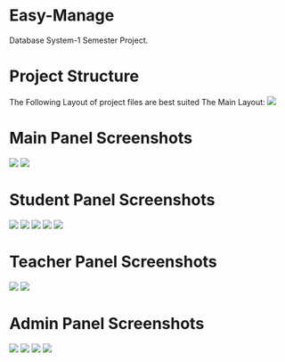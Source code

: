 # Easy-Manage
Database System-1 Semester Project.

# Project Structure
The Following Layout of project files are best suited
The Main Layout:
![](https://github.com/abdullahrecon999/Easy-Manage/blob/master/Screenshots/Screenshot%20from%202021-06-30%2017-11-06.png)

# Main Panel Screenshots

![](https://github.com/abdullahrecon999/Easy-Manage/blob/master/Screenshots/Screenshot%20from%202021-06-30%2017-05-37.png)
![](https://github.com/abdullahrecon999/Easy-Manage/blob/master/Screenshots/Screenshot%20from%202021-06-30%2017-05-43.png)

# Student Panel Screenshots

![](https://github.com/abdullahrecon999/Easy-Manage/blob/master/Screenshots/Screenshot%20from%202021-06-30%2017-06-00.png)
![](https://github.com/abdullahrecon999/Easy-Manage/blob/master/Screenshots/Screenshot%20from%202021-06-30%2017-06-07.png)
![](https://github.com/abdullahrecon999/Easy-Manage/blob/master/Screenshots/Screenshot%20from%202021-06-30%2017-06-07.png)
![](https://github.com/abdullahrecon999/Easy-Manage/blob/master/Screenshots/Screenshot%20from%202021-06-30%2017-06-10.png)
![](https://github.com/abdullahrecon999/Easy-Manage/blob/master/Screenshots/Screenshot%20from%202021-06-30%2017-06-12.png)

# Teacher Panel Screenshots

![](https://github.com/abdullahrecon999/Easy-Manage/blob/master/Screenshots/Screenshot%20from%202021-06-30%2017-06-51.png)
![](https://github.com/abdullahrecon999/Easy-Manage/blob/master/Screenshots/Screenshot%20from%202021-06-30%2017-06-54.png)

# Admin Panel Screenshots

![](https://github.com/abdullahrecon999/Easy-Manage/blob/master/Screenshots/Screenshot%20from%202021-06-30%2017-08-00.png)
![](https://github.com/abdullahrecon999/Easy-Manage/blob/master/Screenshots/Screenshot%20from%202021-06-30%2017-08-04.png)
![](https://github.com/abdullahrecon999/Easy-Manage/blob/master/Screenshots/Screenshot%20from%202021-06-30%2017-08-07.png)
![](https://github.com/abdullahrecon999/Easy-Manage/blob/master/Screenshots/Screenshot%20from%202021-06-30%2017-08-09.png)
